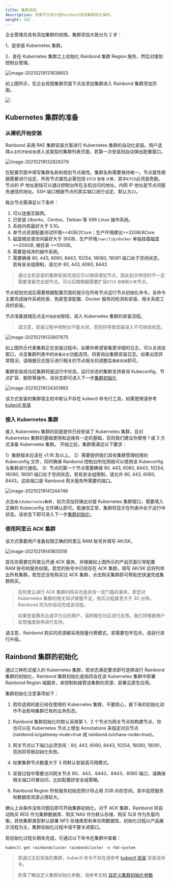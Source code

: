 ```yaml
---
title: 集群添加
description: 该章节文档介绍Rainbond添加集群相关操作。
weight: 102
---
```


企业管理员具有添加集群的权限。集群添加大致分为 2 步：

1、是安装 Kubernetes 集群。

2、是在 Kubernetes 集群之上初始化 Rainbond 集群 Region 服务，然后对接到控制台管理。

![image-20210219131838603](https://static.goodrain.com/images/5.3/add-cluster-index.png)

如上图所示，在企业视图集群页面下点击添加集群进入 Rainbond 集群添加页面。

![](https://static.goodrain.com/images/5.3/add-cluster.png)

## Kubernetes 集群的准备

### 从裸机开始安装

Rainbond 采用 RKE 集群安装方案进行 Kubernetes 集群的自动化安装。用户选择`从主机开始安装`进入该类型的集群列表页面，若第一次安装则自动弹出配置窗口。

![image-20210219132826379](https://static.goodrain.com/images/5.3/rke-cluster-config.png)

在配置页面中填写集群名称和规划节点属性。集群名称需要保持唯一。节点属性根据需要进行设定，所有节点属性必需包括 `ETCD` `管理` `计算`，其中`ETCD`必须是奇数。节点的 IP 地址是指可以通过控制台所在主机访问的地址，内网 IP 地址是节点间服务通信的地址。SSH 端口根据节点的真实端口进行设定，默认为`22`。

每台节点需满足以下条件：

1. 可以连接互联网。
2. 已安装 Ubuntu、Centos、Debian 等 X86 Linux 操作系统。
3. 系统内核最好大于 5.10。
4. 单节点资源配置测试环境>=4GB/2Core；生产环境建议>=32GB/8Core
5. 磁盘根目录空间最好大于 30GB，生产环境`/var/lib/docker` 单独挂载磁盘 >=200GB, 根目录 >=100GB。
6. 需要是纯净的操作系统。
7. 需要确保 80, 443, 6060, 8443, 10254, 18080, 18081 端口处于空闲状态，若有安全组限制，请允许 80, 443, 6060, 8443

> 通过主机安装的集群安装完成后可以继续增加节点，因此初次体验时不一定需要准备完全部节点。可以后期根据需要扩容`ETCD` `管理`和`计算`节点。

节点规划完成后需要根据配置页面的提示在所有节点运行节点初始化命令，该命令主要完成操作系统检查、免密登录配置、Docker 服务的检测和安装、相关系统工具的安装。

节点准备就绪后点击`开始安装`按钮，进入 Kubernetes 集群的安装流程。

> 请注意，安装过程中控制台不能关闭，否则将导致安装进入不可继续状态。

![image-20210219133807675](https://static.goodrain.com/images/5.3/rke-cluster-install.png)

如上图所示代表集群正在安装过程中。如果你希望查看更详细的日志，可以关闭该窗口，点击集群列表中的`查看日志`功能选项。将查询出集群安装日志。如果出现异常情况，请根据日志提示进行相关的节点相关的调整后`重新安装`即可。

集群安装成功后集群将是运行中状态。运行状态的集群支持查询 Kubeconfig、节点扩容、删除等操作。该状态即可进入下一步[集群初始化](#rainbond-集群的初始化)

![image-20210219134301992](https://static.goodrain.com/images/5.3/rke-cluster-list.png)

该方式安装的集群宿主机中默认不存在 kubectl 命令行工具，如需使用请参考[kubectl 安装](../tools/#kubectl)

### 接入 Kubernetes 集群

接入 Kubernetes 集群的前提是你已经安装了 Kubernetes 集群，且对 Kubernetes 集群的基础使用和运维有一定的基础，否则我们建议你使用 1 或 3 方式准备 Kubernetes 集群。
开始之前，集群需满足以下要求：

1）集群版本应该在 v1.16 及以上。
2）需要提供我们具有集群管理权限的 Kubeconfig 文件，同时确保 Rainbond 控制台所在网络可以使用该 Kubeconfig 与集群进行通信。
3）节点的第一个节点需要确保 80, 443, 6060, 8443, 10254, 18080, 18081 端口处于空闲状态，若有安全组限制，请允许 80, 443, 6060, 8443。这些端口是 Rainbond 网关服务所需要的端口。

![image-20210219141244746](https://static.goodrain.com/docs/5.6/cluster/Add-cluster-2.png)

点击`接入Kubernetes集群`，初次添加将弹出对接 Kubernetes 集群窗口，需要填入正确的 Kubeconfig 文件确认即可。若通信正常，集群将显示在列表中处于运行中状态。该状态下即可进入下一步[集群初始化](#rainbond-集群的初始化)。

### 使用阿里云 ACK 集群

该方式需要用户准备权限正确的阿里云 RAM 账号并填写 AK/SK。

![image-20210219141805518](https://static.goodrain.com/images/5.3/ack-index.png)

首先你需要在阿里云开通 ACK 服务，并根据如上图所示的产品页面引导配置 RAM 账号和服务权限。若您的账号中已经存在 ACK 集群，填写 AK/SK 后将列举出所有集群。若您还没有购买过 ACK 集群，点击购买集群即可帮助您快速完成集群购买。

> 在阿里云进行 ACK 集群的购买也是具有一定门槛的事务，若您对 Kubernetes 集群的相关知识掌握不足，购买过程甚至大于 30 分钟。Rainbond 将为你自动完成该流程。

> 如果您是腾讯云或华为云的用户，请积极在社区进行反馈。我们将根据用户反馈强度排序进行支持。

请注意，Rainbond 购买的资源都采用按量付费模式，若需要包年包月，请自行进行升级。

## Rainbond 集群的初始化

通过三种形式接入的 Kubernetes 集群，若状态满足要求即可选择进行 Rainbond 集群的初始化，Rainbond 集群初始化是指将会在该 Kubernetes 集群中部署 Rainbond Region 端服务，来控制和接管该集群的资源，部署云原生应用。

集群初始化注意事项如下：

1. 若你选择的是已经在使用的 Kubernetes 集群，不要担心，接下来的初始化动作不会影响集群已有的业务形态。

2. Rainbond 集群初始化时默认采用第 1、2 个节点为网关节点和构建节点，你也可以在 Kubernetes 节点上增加 Annotations 来指定对应节点(rainbond.io/gateway-node=true 或 rainbond.io/chaos-node=true)。

3. 网关节点以下端口必须空闲：80, 443, 6060, 8443, 10254, 18080, 18081，否则将导致初始化失败。

4. 如果集群节点数量大于 3 将默认安装高可用模式。

5. 安装过程中需要访问网关节点 80、443、6443、8443、6060 端口，请确保相关端口可被访问，比如配置好安全组策略。

6. Rainbond Region 所有服务初始态预计将占用 2GB 内存空间。其中监控服务和数据库资源占用较大。

确认上诉条件没有问题后即可开始集群初始化。对于 ACK 集群，Rainbond 将自动购买 RDS 作为集群数据库、购买 NAS 作为默认存储、购买 SLB 作为负载均衡。其他集群类型默认部署 NFS 存储类型和单实例数据库。初始化过程以产品展示流程为主，集群初始化过程中请不要关闭窗口。

若初始化过程长期未完成，可通过以下命令在集群中查看：

```
kubectl get rainbondcluster rainbondcluster -n rbd-system
```

> 若通过主机安装的集群，kubectl 命令不存在请参考 [kubectl 安装](../tools/#kubectl) 安装该命令。
>
> 若需了解自定义集群初始化参数，请参考文档 [自定义集群初始化参数](./init-region)
